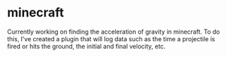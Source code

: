 # minecraft
Currently working on finding the acceleration of gravity in minecraft. To do this, I've created a plugin that will log data such as the time a projectile is fired or hits the ground, the initial and final velocity, etc.
